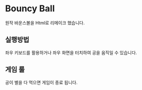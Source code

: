 # Bouncy Ball
원작 바운스볼을 Html로 리메이크 했습니다. 

## 실행방법
좌우 키보드를 활용하거나 좌우 화면을 터치하여 공을 움직일 수 있습니다.

## 게임 룰
공이 별을 다 먹으면 게임이 종료 됩니다.
